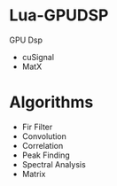 # Lua-GPUDSP
GPU Dsp

* cuSignal
* MatX

# Algorithms
* Fir Filter
* Convolution
* Correlation
* Peak Finding
* Spectral Analysis
* Matrix
